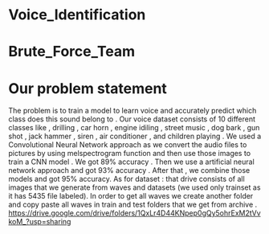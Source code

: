 # Voice_Identification
# Brute_Force_Team

# Our problem statement 

The problem is to train a model to learn voice and accurately predict which class does this sound belong to . Our voice dataset consists of 10 different classes like , drilling , car horn , engine idiling , street music , dog bark , gun shot , jack hammer , siren , air conditioner , and children playing .  We used a Convolutional Neural Network approach as we convert the audio files to pictures by using melspectrogram function and  then use those images to train a CNN model . We got 89% accuracy . 
Then we use a artificial neural network approach and got 93% accuracy . After that , we combine those models and got 95% accuracy.
As for dataset :
that drive consists of all images that we generate from waves and datasets (we used only trainset as it has 5435 file labeled). In order to get all waves we create another folder and copy paste all waves in train and test folders that we get from archive .
https://drive.google.com/drive/folders/1QxLr4D44KNpep0gQy5ohrExM2tVvkoM_?usp=sharing
